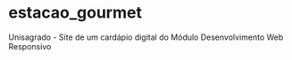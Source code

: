 # estacao_gourmet
Unisagrado - Site de um cardápio digital do Módulo Desenvolvimento Web Responsivo
